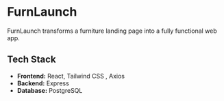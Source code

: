 # FurnLaunch

FurnLaunch transforms a furniture landing page into a fully functional web app.

## Tech Stack
- **Frontend:** React, Tailwind CSS , Axios 
- **Backend:** Express  
- **Database:** PostgreSQL
